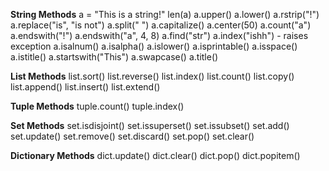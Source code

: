 
**String Methods**
a = "This is a string!"
len(a)
a.upper()
a.lower()
a.rstrip("!")
a.replace("is", "is not")
a.split(" ")
a.capitalize()
a.center(50)
a.count("a")
a.endswith("!")
a.endswith("a", 4, 8)
a.find("str")
a.index("ishh")  - raises exception
a.isalnum()
a.isalpha()
a.islower()
a.isprintable()
a.isspace()
a.istitle()
a.startswith("This")
a.swapcase()
a.title()


**List Methods**
list.sort()
list.reverse()
list.index()
list.count()
list.copy()
list.append()
list.insert()
list.extend()


**Tuple Methods**
tuple.count()
tuple.index()

**Set Methods**
set.isdisjoint()
set.issuperset()
set.issubset()
set.add()
set.update()
set.remove()
set.discard()
set.pop()
set.clear()

**Dictionary Methods**
dict.update()
dict.clear()
dict.pop()
dict.popitem()